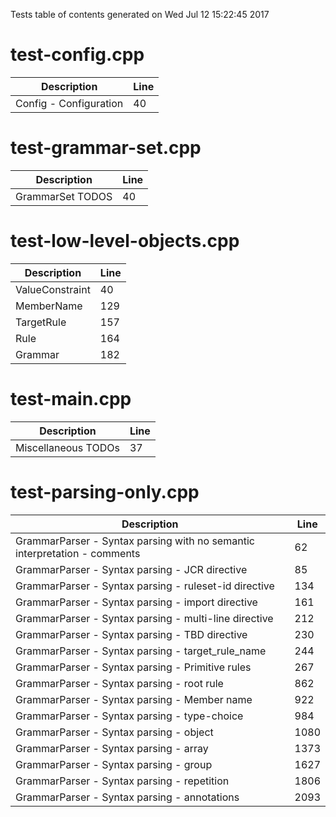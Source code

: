 Tests table of contents generated on Wed Jul 12 15:22:45 2017

# test-config.cpp
| Description | Line |
|-------------|------|
| Config - Configuration | 40 |

# test-grammar-set.cpp
| Description | Line |
|-------------|------|
| GrammarSet TODOS | 40 |

# test-low-level-objects.cpp
| Description | Line |
|-------------|------|
| ValueConstraint | 40 |
| MemberName | 129 |
| TargetRule | 157 |
| Rule | 164 |
| Grammar | 182 |

# test-main.cpp
| Description | Line |
|-------------|------|
| Miscellaneous TODOs | 37 |

# test-parsing-only.cpp
| Description | Line |
|-------------|------|
| GrammarParser - Syntax parsing with no semantic interpretation - comments | 62 |
| GrammarParser - Syntax parsing - JCR directive | 85 |
| GrammarParser - Syntax parsing - ruleset-id directive | 134 |
| GrammarParser - Syntax parsing - import directive | 161 |
| GrammarParser - Syntax parsing - multi-line directive | 212 |
| GrammarParser - Syntax parsing - TBD directive | 230 |
| GrammarParser - Syntax parsing - target_rule_name | 244 |
| GrammarParser - Syntax parsing - Primitive rules | 267 |
| GrammarParser - Syntax parsing - root rule | 862 |
| GrammarParser - Syntax parsing - Member name | 922 |
| GrammarParser - Syntax parsing - type-choice | 984 |
| GrammarParser - Syntax parsing - object | 1080 |
| GrammarParser - Syntax parsing - array | 1373 |
| GrammarParser - Syntax parsing - group | 1627 |
| GrammarParser - Syntax parsing - repetition | 1806 |
| GrammarParser - Syntax parsing - annotations | 2093 |
